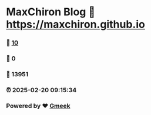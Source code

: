 # MaxChiron Blog :link: https://maxchiron.github.io 
### :page_facing_up: [10](https://maxchiron.github.io/tag.html) 
### :speech_balloon: 0 
### :hibiscus: 13951 
### :alarm_clock: 2025-02-20 09:15:34 
### Powered by :heart: [Gmeek](https://github.com/Meekdai/Gmeek)
